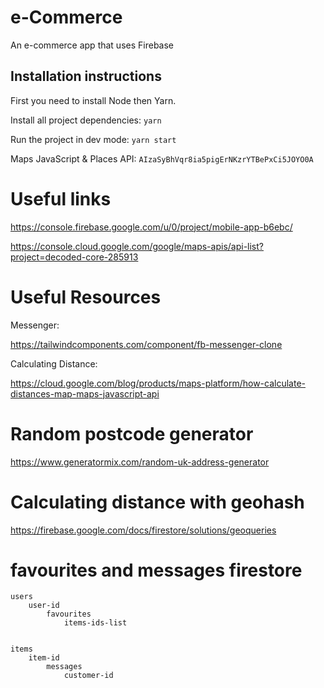 # e-Commerce

An e-commerce app that uses Firebase

## Installation instructions

First you need to install Node then Yarn.

Install all project dependencies: `yarn`

Run the project in dev mode: `yarn start`

Maps JavaScript & Places API: `AIzaSyBhVqr8ia5pigErNKzrYTBePxCi5JOYO0A`

# Useful links

https://console.firebase.google.com/u/0/project/mobile-app-b6ebc/

https://console.cloud.google.com/google/maps-apis/api-list?project=decoded-core-285913

# Useful Resources

Messenger:

https://tailwindcomponents.com/component/fb-messenger-clone

Calculating Distance:

https://cloud.google.com/blog/products/maps-platform/how-calculate-distances-map-maps-javascript-api

# Random postcode generator

https://www.generatormix.com/random-uk-address-generator

# Calculating distance with geohash

https://firebase.google.com/docs/firestore/solutions/geoqueries

# favourites and messages firestore

```
users
    user-id
        favourites
            items-ids-list


items
    item-id
        messages
            customer-id

```
